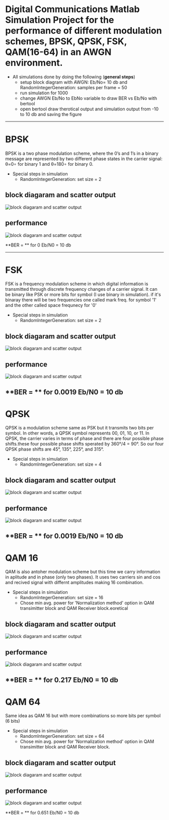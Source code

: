 # Digital Communications Matlab Simulation Project for the performance of different modulation schemes, BPSK, QPSK, FSK, QAM(16-64) in an AWGN environment.
* All simulations done by doing the following (**general steps**)
	* setup block diagram with AWGN: Eb/No= 10 db and RandomIntegerGeneration: samples per frame = 50
	* run simulation for 1000
	* change AWGN Eb/No to EbNo variable to draw BER vs Eb/No with bertool
	* open bertool draw therotical output and simulation output from -10 to 10 db and saving the figure
---

# BPSK 
BPSK is a two phase modulation scheme, where the 0’s and 1’s in a binary message are represented by two different phase states in 
the carrier signal: θ=0∘ for binary 1 and θ=180∘ for binary 0.


* Special steps in simulation
	* RandomIntegerGeneration: set size = 2

## block diagaram and scatter output
![block diagaram and scatter output](/BPSK/BPSK_Blocks_Scatterplots.PNG)

## performance
![block diagaram and scatter output](/BPSK/performance.PNG)

**BER = ** for 0 Eb/N0 = 10 db

---

# FSK
FSK is a frequency modulation scheme in which digital information is transmitted through discrete frequency changes of a carrier signal. 
It can be binary like PSK or more bits for symbol (I use binary in simulation). if it's binaray there will be two frequencies one called mark freq. for symbol '1' and the other called space frequnecy for '0'

* Special steps in simulation
	* RandomIntegerGeneration: set size = 2 

## block diagaram and scatter output
![block diagaram and scatter output](/FSK/FSK_Blocks_Scatterplots.PNG)

## performance
![block diagaram and scatter output](/FSK/performance.PNG)

**BER = ** for 0.0019 Eb/N0 = 10 db
---

# QPSK
QPSK is a modulation scheme same as PSK but it transmits two bits per symbol. In other words, a QPSK symbol represents 00, 01, 10, or 11.
In QPSK, the carrier varies in terms of phase and there are four possible phase shifts.these four possible phase shifts sperated by 360°/4 = 90°. So our four QPSK phase shifts are 45°, 135°, 225°, and 315°.


* Special steps in simulation
	* RandomIntegerGeneration: set size = 4

## block diagaram and scatter output
![block diagaram and scatter output](/QPSK/QPSK_Blocks_Scatterplots.PNG)

## performance
![block diagaram and scatter output](/QPSK/performance.PNG)

**BER = ** for 0.0019 Eb/N0 = 10 db
---

# QAM 16
QAM is also antoher modulation scheme but this time we carry information in aplitude and in phase (only two phases). It uses two carriers sin and cos and recived signal with differnt amplitudes making 16 combination.

* Special steps in simulation
	* RandomIntegerGeneration: set size = 16
	* Chose min avg. power for 'Normalization method' option in QAM transimitter block and QAM Receiver block.eoretical

## block diagaram and scatter output
![block diagaram and scatter output](/QAM-16/QAM_Blocks_Scatterplots.PNG)

## performance
![block diagaram and scatter output](/QAM-16/performance.PNG)

**BER = ** for 0.217 Eb/N0 = 10 db
---

# QAM 64
Same idea as QAM 16 but with more combinations so more bits per symbol (6 bits)

* Special steps in simulation
	* RandomIntegerGeneration: set size = 64 
	* Chose min avg. power for 'Normalization method' option in QAM transimitter block and QAM Receiver block.

## block diagaram and scatter output
![block diagaram and scatter output](/QAM-64/QAM_Blocks_Scatterplots.PNG)

## performance
![block diagaram and scatter output](/QAM-64/performance.PNG)

**BER = ** for 0.651 Eb/N0 = 10 db
